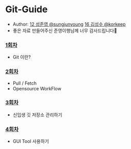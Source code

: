 # Git-Guide
- Author: [12 성준영 @sungjunyoung](https://github.com/sungjunyoung) [16 김성수 @korkeep](https://github.com/korkeep)
- 좋은 자료 만들어주신 준영이행님께 너무 감사드립니다🙏

### [1회차](https://github.com/TG-WinG/Git-Guide/tree/master/git-guide/Step1)
- Git 이란?
### [2회차](https://github.com/TG-WinG/Git-Guide/tree/master/git-guide/Step2)
- Pull / Fetch
- Opensource WorkFlow
### [3회차](https://github.com/TG-WinG/Git-Guide/tree/master/git-guide/Step3)
- 신입생 깃 저장소 관리하기
### [4회차](https://github.com/TG-WinG/Git-Guide/tree/master/git-guide/Step4)
- GUI Tool 사용하기
